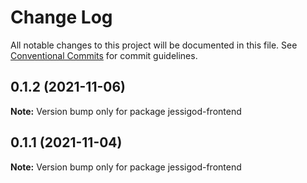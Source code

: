 # Change Log

All notable changes to this project will be documented in this file.
See [Conventional Commits](https://conventionalcommits.org) for commit guidelines.

## 0.1.2 (2021-11-06)

**Note:** Version bump only for package jessigod-frontend

## 0.1.1 (2021-11-04)

**Note:** Version bump only for package jessigod-frontend

